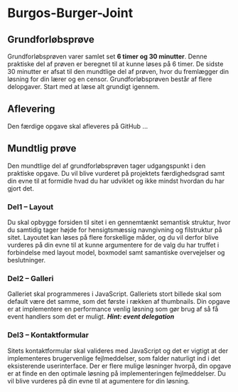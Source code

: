 # Burgos-Burger-Joint

## Grundforløbsprøve
Grundforløbsprøven varer samlet set **6 timer og 30 minutter**. Denne praktiske del af prøven er beregnet til at kunne løses på 6 timer. De sidste 30 minutter er afsat til den mundtlige del af prøven, hvor du fremlægger din løsning for din lærer og en censor. Grundforløbsprøven består af flere delopgaver. Start med at læse alt grundigt igennem.

## Aflevering
Den færdige opgave skal afleveres på GitHub ...

## Mundtlig prøve
Den mundtlige del af grundforløbsprøven tager udgangspunkt i den praktiske opgave. Du vil blive vurderet på projektets færdighedsgrad samt din evne til at formidle hvad du har udviklet og ikke mindst hvordan du har gjort det.




### Del1 – Layout
Du skal opbygge forsiden til sitet i en gennemtænkt semantisk struktur, hvor du samtidig tager højde for hensigtsmæssig navngivning og filstruktur på sitet.
Layoutet kan løses på flere forskellige måder, og du vil derfor blive vurderes på din evne til at kunne argumentere for de valg du har truffet i forbindelse med layout model, boxmodel samt samantiske overvejelser og beslutninger.

### Del2 – Galleri
Galleriet skal programmeres i JavaScript. 
Galleriets stort billede skal som default være det samme, som det første i rækken af thumbnails. Din opgave er at implementere en performance venlig løsning som gør brug af så få event handlers som det er muligt.
***Hint: event delegation***

### Del3 – Kontaktformular
Sitets kontaktformular skal valideres med JavaScript og det er vigtigt at der implementeres brugervenlige fejlmeddelser, som falder naturligt ind i det eksisterende userinterface. Der er flere mulige løsninger hvorpå, din opgave er at finde en den optimale løsning på implementeringen fejlmeddelser. Du vil blive vurderes på din evne til at agumentere for din løsning. 






